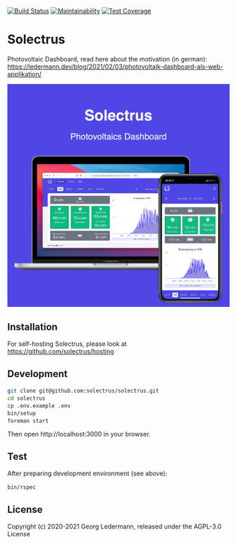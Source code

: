[![Build Status](https://github.com/solectrus/solectrus/workflows/Continuous%20integration/badge.svg)](https://github.com/solectrus/solectrus/actions)
[![Maintainability](https://api.codeclimate.com/v1/badges/10d74fb7665c045afcf4/maintainability)](https://codeclimate.com/repos/5fe98897e985f4018b001e7d/maintainability)
[![Test Coverage](https://api.codeclimate.com/v1/badges/10d74fb7665c045afcf4/test_coverage)](https://codeclimate.com/repos/5fe98897e985f4018b001e7d/test_coverage)

# Solectrus

Photovoltaic Dashboard, read here about the motivation (in german):
https://ledermann.dev/blog/2021/02/03/photovoltaik-dashboard-als-web-applikation/

![Screenshot](screenshot.png)

## Installation

For self-hosting Solectrus, please look at https://github.com/solectrus/hosting

## Development

```bash
git clone git@github.com:solectrus/solectrus.git
cd solectrus
cp .env.example .env
bin/setup
foreman start
```

Then open http://localhost:3000 in your browser.

## Test

After preparing development environment (see above):

```bash
bin/rspec
```

## License

Copyright (c) 2020-2021 Georg Ledermann, released under the AGPL-3.0 License
